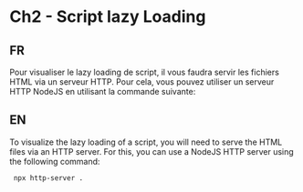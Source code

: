 # Ch2 - Script lazy Loading

## FR
Pour visualiser le lazy loading de script, il vous faudra servir les fichiers HTML via un serveur HTTP. Pour cela, vous pouvez utiliser un serveur HTTP NodeJS en utilisant la commande suivante: 

## EN
To visualize the lazy loading of a script, you will need to serve the HTML files via an HTTP server. For this, you can use a NodeJS HTTP server using the following command:

```bash
 npx http-server .
```